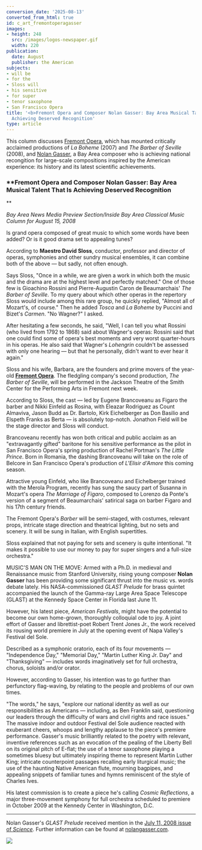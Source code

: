 ```yaml
---
conversion_date: '2025-08-13'
converted_from_html: true
id: c_art_fremontoperagasser
images:
- height: 248
  src: /images/logos-newspaper.gif
  width: 220
publication:
  date: August
  publisher: the American
subjects:
- will be
- for the
- Sloss will
- his sensitive
- for super
- tenor saxophone
- San Francisco Opera
title: '<b>Fremont Opera and Composer Nolan Gasser: Bay Area Musical Talent That Is
  Achieving Deserved Recognition'
type: article
---
```


This column discusses [Fremont Opera](http://www.fremontopera.org/), which has mounted critically acclaimed productions of *La Boheme* (2007) and *The Barber of Seville* (2008), and [Nolan Gasser](http://www.nolangasser.com), a Bay Area composer who is achieving national recongition for large-scale compositions inspired by the American experience: its history and its latest scientific achievements.

### **Fremont Opera and Composer Nolan Gasser: Bay Area Musical Talent That Is Achieving Deserved Recognition
**

*Bay Area News Media Preview Section/Inside Bay Area Classical Music Column for August 15, 2008*

Is grand opera composed of great music to which some words have been added? Or is it good drama set to appealing tunes?

According to **Maestro David Sloss**, conductor, professor and director of operas, symphonies and other sundry musical ensembles, it can combine both of the above — but sadly, not often enough.

Says Sloss, "Once in a while, we are given a work in which both the music and the drama are at the highest level and perfectly matched." One of those few is Gioachino Rossini and Pierre-Augustin Caron de Beaumarchais' *The Barber of Seville*. To my query about which other operas in the repertory Sloss would include among this rare group, he quickly replied, "Almost all of Mozart's, of course." Then he added *Tosca* and *La Boheme* by Puccini and Bizet's *Carmen*. "No Wagner?" I asked.

After hesitating a few seconds, he said, "Well, I can tell you what Rossini (who lived from 1792 to 1868) said about Wagner's operas: Rossini said that one could find some of opera's best moments and very worst quarter-hours in his operas. He also said that Wagner's *Lohengrin* couldn't be assessed with only one hearing — but that he personally, didn't want to ever hear it again."

Sloss and his wife, Barbara, are the founders and prime movers of the year-old [**Fremont Opera**](http://www.fremontopera.org/). The fledgling company's second production, *The Barber of Seville*, will be performed in the Jackson Theatre of the Smith Center for the Performing Arts in Fremont next week.

According to Sloss, the cast — led by Eugene Brancoveanu as Figaro the barber and Nikki Einfeld as Rosina, with Eleazar Rodriguez as Count Almaviva, Jason Budd as Dr. Bartolo, Kirk Eichelberger as Don Basilio and Elspeth Franks as Berta — is absolutely top-notch. Jonathon Field will be the stage director and Sloss will conduct.

Brancoveanu recently has won both critical and public acclaim as an "extravagantly gifted" baritone for his sensitive performance as the pilot in San Francisco Opera's spring production of Rachel Portman's *The Little Prince*. Born in Romania, the dashing Brancoveanu will take on the role of Belcore in San Francisco Opera's production of *L'Elisir d'Amore* this coming season.

Attractive young Einfeld, who like Brancoveanu and Eichelberger trained with the Merola Program, recently has sung the saucy part of Susanna in Mozart's opera *The Marriage of Figaro*, composed to Lorenzo da Ponte's version of a segment of Beaumarchais' satirical saga on barber Figaro and his 17th century friends.

The Fremont Opera's *Barber* will be semi-staged, with costumes, relevant props, intricate stage direction and theatrical lighting, but no sets and scenery. It will be sung in Italian, with English supertitles.

Sloss explained that not paying for sets and scenery is quite intentional. "It makes it possible to use our money to pay for super singers and a full-size orchestra."

MUSIC'S MAN ON THE MOVE: Armed with a Ph.D. in medieval and Renaissance music from Stanford University, rising young composer **Nolan Gasser** has been providing some significant thrust into the music vs. words debate lately. His NASA-commissioned *GLAST Prelude* for brass quintet accompanied the launch of the Gamma-ray Large Area Space Telescope (GLAST) at the Kennedy Space Center in Florida last June 11.

However, his latest piece, *American Festivals*, might have the potential to become our own home-grown, thoroughly colloquial ode to joy. A joint effort of Gasser and librettist-poet Robert Trent Jones Jr., the work received its rousing world premiere in July at the opening event of Napa Valley's Festival del Sole.

Described as a symphonic oratorio, each of its four movements — "Independence Day," "Memorial Day," "Martin Luther King Jr. Day" and "Thanksgiving" — includes words imaginatively set for full orchestra, chorus, soloists and/or orator.

However, according to Gasser, his intention was to go further than perfunctory flag-waving, by relating to the people and problems of our own times.

"The words," he says, "explore our national identity as well as our responsibilities as Americans — including, as Ben Franklin said, questioning our leaders through the difficulty of wars and civil rights and race issues." The massive indoor and outdoor Festival del Sole audience reacted with exuberant cheers, whoops and lengthy applause to the piece's premiere performance. Gasser's music brilliantly related to the poetry with relevant, inventive references such as an evocation of the pealing of the Liberty Bell on its original pitch of E-flat; the use of a tenor saxophone playing a sometimes bluesy but ultimately inspiring theme to represent Martin Luther King; intricate counterpoint passages recalling early liturgical music; the use of the haunting Native American flute, mourning bagpipes, and appealing snippets of familiar tunes and hymns reminiscent of the style of Charles Ives.

His latest commission is to create a piece he's calling *Cosmic Reflections*, a major three-movement symphony for full orchestra scheduled to premiere in October 2009 at the Kennedy Center in Washington, D.C.

***

Nolan Gasser's *GLAST Prelude* received mention in the [July 11, 2008 issue of *Science*](http://www.sciencemag.org/cgi/content/full/321/5886/183b). Further information can be found at [nolangasser.com](http://www.nolangasser.com/glastprelude.html).

![](/images/logos-newspaper.gif)

